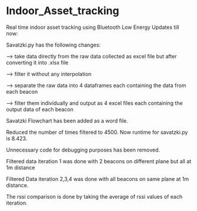 # Indoor_Asset_tracking
Real time indoor asset tracking using Bluetooth Low Energy
Updates till now:

Savatzki.py has the following changes:

--> take data directly from the raw data collected as excel file but after converting it into .xlsx file

--> filter it without any interpolation

--> separate the raw data into 4 dataframes each containing the data from each beacon

--> filter them individually and output as 4 excel files each containing the output data of each beacon

Savatzki Flowchart has been added as a word file.

Reduced the number of times filtered to 4500. Now runtime for savatzki.py is 8.423.

Unnecessary code for debugging purposes has been removed.

Filtered data iteration 1 was done with 2 beacons on different plane but all at 1m distance

Filtered Data iteration 2,3,4 was done with all beacons on same plane at 1m distance.

The rssi comparison is done by taking the average of rssi values of each iteration.

